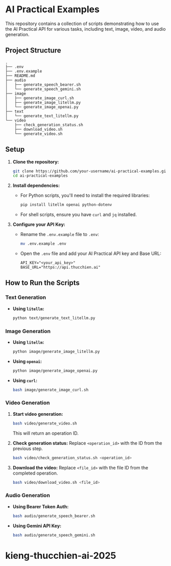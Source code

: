 # AI Practical Examples

This repository contains a collection of scripts demonstrating how to use the AI Practical API for various tasks, including text, image, video, and audio generation.

## Project Structure

```
.
├── .env
├── .env.example
├── README.md
├── audio
│   ├── generate_speech_bearer.sh
│   └── generate_speech_gemini.sh
├── image
│   ├── generate_image_curl.sh
│   ├── generate_image_litellm.py
│   └── generate_image_openai.py
├── text
│   └── generate_text_litellm.py
└── video
    ├── check_generation_status.sh
    ├── download_video.sh
    └── generate_video.sh
```

## Setup

1.  **Clone the repository:**
    ```bash
    git clone https://github.com/your-username/ai-practical-examples.git
    cd ai-practical-examples
    ```

2.  **Install dependencies:**
    - For Python scripts, you'll need to install the required libraries:
      ```bash
      pip install litellm openai python-dotenv
      ```
    - For shell scripts, ensure you have `curl` and `jq` installed.

3.  **Configure your API Key:**
    - Rename the `.env.example` file to `.env`:
      ```bash
      mv .env.example .env
      ```
    - Open the `.env` file and add your AI Practical API key and Base URL:
      ```
      API_KEY="<your_api_key>"
      BASE_URL="https://api.thucchien.ai"
      ```

## How to Run the Scripts

### Text Generation

-   **Using `litellm`:**
    ```bash
    python text/generate_text_litellm.py
    ```

### Image Generation

-   **Using `litellm`:**
    ```bash
    python image/generate_image_litellm.py
    ```

-   **Using `openai`:**
    ```bash
    python image/generate_image_openai.py
    ```

-   **Using `curl`:**
    ```bash
    bash image/generate_image_curl.sh
    ```

### Video Generation

1.  **Start video generation:**
    ```bash
    bash video/generate_video.sh
    ```
    This will return an operation ID.

2.  **Check generation status:**
    Replace `<operation_id>` with the ID from the previous step.
    ```bash
    bash video/check_generation_status.sh <operation_id>
    ```

3.  **Download the video:**
    Replace `<file_id>` with the file ID from the completed operation.
    ```bash
    bash video/download_video.sh <file_id>
    ```

### Audio Generation

-   **Using Bearer Token Auth:**
    ```bash
    bash audio/generate_speech_bearer.sh
    ```

-   **Using Gemini API Key:**
    ```bash
    bash audio/generate_speech_gemini.sh
# kieng-thucchien-ai-2025

